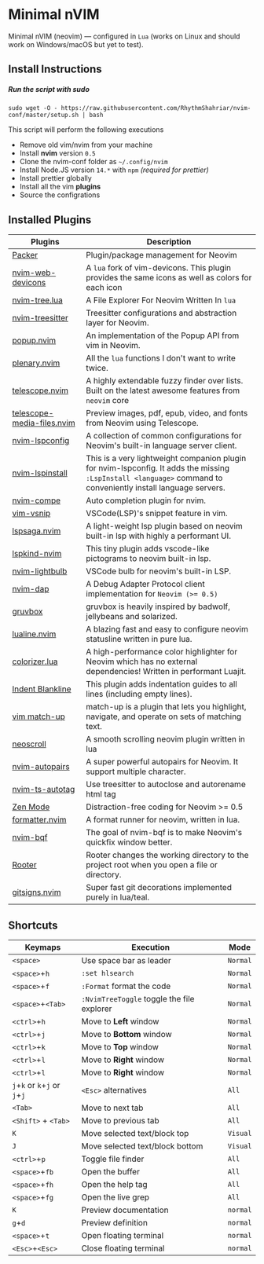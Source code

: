 # Minimal nVIM

Minimal nVIM (neovim) — configured in `Lua` (works on Linux and should work on Windows/macOS but yet to test).

## Install Instructions

##### Run the script with **sudo** 
```
sudo wget -O - https://raw.githubusercontent.com/RhythmShahriar/nvim-conf/master/setup.sh | bash
```

This script will perform the following executions
- Remove old vim/nvim from your machine
- Install **nvim** version `0.5`
- Clone the nvim-conf folder as `~/.config/nvim`
- Install Node.JS version `14.*` with `npm` *(required for prettier)*
- Install prettier globally
- Install all the vim **plugins**
- Source the configrations

## Installed Plugins

|Plugins                   |Description                                                                                                                                                                         |
|--------------------------|------------------------------------------------------------------------------------------------------------------------------------------------------------------------------------|
|[Packer](https://github.com/wbthomason/packer.nvim)                                        |Plugin/package management for Neovim |
|[nvim-web-devicons](https://github.com/kyazdani42/nvim-web-devicons)                       |A `lua` fork of vim-devicons. This plugin provides the same icons as well as colors for each icon |
|[nvim-tree.lua](https://github.com/kyazdani42/nvim-tree.lua)                               |A File Explorer For Neovim Written In `lua` |
|[nvim-treesitter](https://github.com/nvim-treesitter/nvim-treesitter)                      |Treesitter configurations and abstraction layer for Neovim. |
|[popup.nvim](https://github.com/nvim-lua/popup.nvim)                                       |An implementation of the Popup API from vim in Neovim. |
|[plenary.nvim](https://github.com/nvim-lua/plenary.nvim)                                   |All the `lua` functions I don't want to write twice. |
|[telescope.nvim](https://github.com/nvim-telescope/telescope.nvim)                         |A highly extendable fuzzy finder over lists. Built on the latest awesome features from `neovim` core |
|[telescope-media-files.nvim](https://github.com/nvim-telescope/telescope-media-files.nvim) |Preview images, pdf, epub, video, and fonts from Neovim using Telescope. |
|[nvim-lspconfig](https://github.com/neovim/nvim-lspconfig)                                 |A collection of common configurations for Neovim's built-in language server client. |
|[nvim-lspinstall](https://github.com/kabouzeid/nvim-lspinstall)                            |This is a very lightweight companion plugin for nvim-lspconfig. It adds the missing ` :LspInstall <language>` command to conveniently install language servers. |
|[nvim-compe](https://github.com/hrsh7th/nvim-compe)                                        |Auto completion plugin for nvim. |
|[vim-vsnip](https://github.com/hrsh7th/vim-vsnip)                                          |VSCode(LSP)'s snippet feature in vim. |
|[lspsaga.nvim](https://github.com/glepnir/lspsaga.nvim)                                    |A light-weight lsp plugin based on neovim built-in lsp with highly a performant UI. |
|[lspkind-nvim](https://github.com/onsails/lspkind-nvim)                                    |This tiny plugin adds vscode-like pictograms to neovim built-in lsp. |
|[nvim-lightbulb](https://github.com/kosayoda/nvim-lightbulb)                               |VSCode bulb for neovim's built-in LSP. |
|[nvim-dap](https://github.com/mfussenegger/nvim-dap)                                       |A Debug Adapter Protocol client implementation for `Neovim (>= 0.5)` |
|[gruvbox](https://github.com/gruvbox-community/gruvbox)                                    |gruvbox is heavily inspired by badwolf, jellybeans and solarized. |
|[lualine.nvim](https://github.com/hoob3rt/lualine.nvim)                                    |A blazing fast and easy to configure neovim statusline written in pure lua.  |
|[colorizer.lua](https://github.com/norcalli/nvim-colorizer.lua)                            |A high-performance color highlighter for Neovim which has no external dependencies! Written in performant Luajit. |
|[Indent Blankline](https://github.com/lukas-reineke/indent-blankline.nvim)                 |This plugin adds indentation guides to all lines (including empty lines). |
|[vim match-up](https://github.com/andymass/vim-matchup)                                    |match-up is a plugin that lets you highlight, navigate, and operate on sets of matching text. |
|[neoscroll](https://github.com/karb94/neoscroll.nvim)                                      |A smooth scrolling neovim plugin written in lua |
|[nvim-autopairs](https://github.com/windwp/nvim-autopairs)                                 |A super powerful autopairs for Neovim. It support multiple character. |
|[nvim-ts-autotag](https://github.com/windwp/nvim-ts-autotag)                               |Use treesitter to autoclose and autorename html tag  |
|[Zen Mode](https://github.com/folke/zen-mode.nvim)                                         |Distraction-free coding for Neovim >= 0.5  |
|[formatter.nvim](https://github.com/mhartington/formatter.nvim)                            |A format runner for neovim, written in lua. |
|[nvim-bqf](https://github.com/kevinhwang91/nvim-bqf)                                       |The goal of nvim-bqf is to make Neovim's quickfix window better. |
|[Rooter](https://github.com/airblade/vim-rooter)                                           |Rooter changes the working directory to the project root when you open a file or directory.  |
|[gitsigns.nvim](https://github.com/lewis6991/gitsigns.nvim)                                |Super fast git decorations implemented purely in lua/teal.  |

## Shortcuts

| Keymaps           | Execution        | Mode       |
| ----------------- | ----------------------------------------------------------------------- |--------------------------- |
| `<space>`   | Use space bar as leader | `Normal` |
| `<space>`+`h`   | `:set hlsearch` |  `Normal` |
| `<space>`+`f`   | `:Format` format the code   |  `Normal` |
| `<space>`+`<Tab>`   | `:NvimTreeToggle` toggle the file explorer |  `Normal` |
| `<ctrl>`+`h`   | Move to **Left** window |  `Normal` |
| `<ctrl>`+`j`   | Move to **Bottom** window |  `Normal` |
| `<ctrl>`+`k`   | Move to **Top** window | `Normal` |
| `<ctrl>`+`l`   | Move to **Right** window |  `Normal` |
| `<ctrl>`+`l`   | Move to **Right** window |  `Normal` |
| `j`+`k` or `k`+`j` or `j`+`j`   | `<Esc>` alternatives | `All` |
| `<Tab>`   | Move to next tab | `All` |
| `<Shift>` + `<Tab>`   | Move to previous tab | `All` |
| `K`   | Move selected text/block top | `Visual` |
| `J`   | Move selected text/block bottom | `Visual` |
| `<ctrl>`+`p`   | Toggle file finder | `All` |
| `<space>`+`fb`   | Open the buffer | `All` |
| `<space>`+`fh`   | Open the help tag | `All` |
| `<space>`+`fg`   | Open the live grep | `All` |
| `K`   | Preview documentation | `normal` |
| `g`+`d`   | Preview definition | `normal` |
| `<space>`+`t`   | Open floating terminal | `normal` |
| `<Esc>`+`<Esc>`   | Close floating terminal | `normal` |